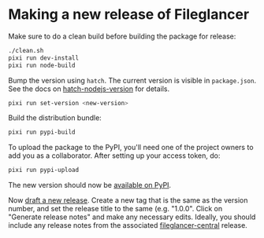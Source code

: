 # Making a new release of Fileglancer

Make sure to do a clean build before building the package for release:

```bash
./clean.sh
pixi run dev-install
pixi run node-build
```

Bump the version using `hatch`. The current version is visible in `package.json`. See the docs on [hatch-nodejs-version](https://github.com/agoose77/hatch-nodejs-version#semver) for details.

```bash
pixi run set-version <new-version>
```

Build the distribution bundle:

```bash
pixi run pypi-build
```

To upload the package to the PyPI, you'll need one of the project owners to add you as a collaborator. After setting up your access token, do:

```bash
pixi run pypi-upload
```

The new version should now be [available on PyPI](https://pypi.org/project/fileglancer/).

Now [draft a new release](https://github.com/JaneliaSciComp/fileglancer/releases/new). Create a new tag that is the same as the version number, and set the release title to the same (e.g. "1.0.0". Click on "Generate release notes" and make any necessary edits. Ideally, you should include any release notes from the associated [fileglancer-central](https://github.com/JaneliaSciComp/fileglancer-central) release.
